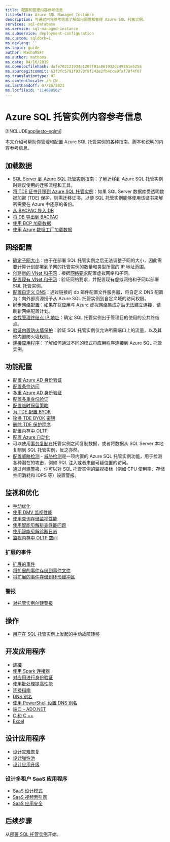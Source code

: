 ```yaml
---
title: 配置和管理内容参考信息
titleSuffix: Azure SQL Managed Instance
description: 可通过内容参考信息了解如何配置和管理 Azure SQL 托管实例。
services: sql-database
ms.service: sql-managed-instance
ms.subservice: deployment-configuration
ms.custom: sqldbrb=1
ms.devlang: ''
ms.topic: guide
author: MashaMSFT
ms.author: mathoma
ms.date: 04/16/2019
ms.openlocfilehash: dafe702121934a1267f01a861932dc49361e5258
ms.sourcegitcommit: 63f3fc5791f9393f8f242e2fb4cce9faf78f4f07
ms.translationtype: HT
ms.contentlocale: zh-CN
ms.lasthandoff: 07/26/2021
ms.locfileid: "114688562"
---
```

# <a name="azure-sql-managed-instance-content-reference"></a>Azure SQL 托管实例内容参考信息
[!INCLUDE[appliesto-sqlmi](../includes/appliesto-sqlmi.md)]

本文介绍可帮助你管理和配置 Azure SQL 托管实例的各种指南、脚本和说明的内容参考信息。

## <a name="load-data"></a>加载数据

- [SQL Server 到 Azure SQL 托管实例指南](../migration-guides/managed-instance/sql-server-to-managed-instance-guide.md)：了解迁移到 Azure SQL 托管实例时建议使用的迁移流程和工具。
- [将 TDE 证书迁移到 Azure SQL 托管实例](tde-certificate-migrate.md)：如果 SQL Server 数据库受透明数据加密 (TDE) 保护，则需迁移证书，以便 SQL 托管实例能够使用该证书来解密需要在 Azure 中还原的备份。
- [从 BACPAC 导入 DB](../database/database-import.md)
- [将 DB 导出到 BACPAC](../database/database-export.md)
- [使用 BCP 加载数据](../load-from-csv-with-bcp.md)
- [使用 Azure 数据工厂加载数据](../../data-factory/connector-azure-sql-database.md?toc=/azure/sql-database/toc.json)

## <a name="network-configuration"></a>网络配置

- [确定子网大小](vnet-subnet-determine-size.md)：由于在部署 SQL 托管实例之后无法调整子网的大小，因此需要计算计划部署到子网的托管实例的数量和类型所需的 IP 地址范围。 
- [创建新的 VNet 和子网](virtual-network-subnet-create-arm-template.md)：根据[网络要求](connectivity-architecture-overview.md#network-requirements)配置虚拟网络和子网。 
- [配置现有 VNet 和子网](vnet-existing-add-subnet.md)：验证网络要求，并配置现有虚拟网络和子网以部署 SQL 托管实例。 
- [配置自定义 DNS](custom-dns-configure.md)：通过链接的 db 邮件配置文件服务器，将自定义 DNS 配置为：向外部资源授予从 Azure SQL 托管实例到自定义域的访问权限。 
- [同步网络配置](azure-app-sync-network-configuration.md)：如果在[将应用与 Azure 虚拟网络集成](../../app-service/web-sites-integrate-with-vnet.md)之后无法建立连接，请刷新网络配置计划。
- [查找管理终结点 IP 地址](management-endpoint-find-ip-address.md)：确定 SQL 托管实例出于管理目的使用的公共终结点。 
- [验证内置防火墙保护](management-endpoint-verify-built-in-firewall.md)：验证 SQL 托管实例仅允许所需端口上的流量，以及其他内置防火墙规则。 
- [连接应用程序](connect-application-instance.md)：了解如何通过不同的模式将应用程序连接到 Azure SQL 托管实例。

## <a name="feature-configuration"></a>功能配置

- [配置 Azure AD 身份验证](../database/authentication-aad-configure.md)
- [配置条件访问](../database/conditional-access-configure.md)
- [多重 Azure AD 身份验证](../database/authentication-mfa-ssms-overview.md)
- [配置多重身份验证](../database/authentication-mfa-ssms-configure.md)
- [配置临时保留策略](../database/temporal-tables-retention-policy.md)
- [为 TDE 配置 BYOK](../database/transparent-data-encryption-byok-configure.md)
- [轮换 TDE BYOK 密钥](../database/transparent-data-encryption-byok-key-rotation.md)
- [删除 TDE 保护程序](../database/transparent-data-encryption-byok-remove-tde-protector.md)
- [配置内存中 OLTP](../in-memory-oltp-configure.md)
- [配置 Azure 自动化](../database/automation-manage.md)
- 可以使用[事务复制](replication-between-two-instances-configure-tutorial.md)在托管实例之间复制数据，或者将数据从 SQL Server 本地复制到 SQL 托管实例，反之亦然。
- [配置威胁检测](threat-detection-configure.md) - [威胁检测](../database/threat-detection-overview.md)是一项内置的 Azure SQL 托管实例功能，用于检测各种潜在的攻击，例如 SQL 注入或者来自可疑位置的访问。 
- 通过[创建警报](alerts-create.md)，你可以对 SQL 托管实例的监视指标（例如 CPU 使用率、存储空间消耗和 IOPS 等）设置警报。 

## <a name="monitoring-and-tuning"></a>监视和优化

- [手动优化](../database/performance-guidance.md)
- [使用 DMV 监视性能](../database/monitoring-with-dmvs.md)
- [使用查询存储监视性能](/sql/relational-databases/performance/best-practice-with-the-query-store#Insight)
- [使用智能见解排查性能问题](../database/intelligent-insights-troubleshoot-performance.md)
- [使用智能见解诊断日志](../database/intelligent-insights-use-diagnostics-log.md)
- [监视内存中 OLTP 空间](../in-memory-oltp-monitor-space.md)

### <a name="extended-events"></a>扩展的事件

- [扩展的事件](../database/xevent-db-diff-from-svr.md)
- [将扩展的事件存储到事件文件](../database/xevent-code-event-file.md)
- [将扩展的事件存储到环形缓冲区](../database/xevent-code-ring-buffer.md)

### <a name="alerting"></a>警报

- [对托管实例创建警报](alerts-create.md)

## <a name="operations"></a>操作

- [用户在 SQL 托管实例上发起的手动故障转移](user-initiated-failover.md)

## <a name="develop-applications"></a>开发应用程序

- [连接](../database/connect-query-content-reference-guide.md#libraries)
- [使用 Spark 连接器](../../cosmos-db/create-sql-api-spark.md)
- [对应用进行身份验证](../database/application-authentication-get-client-id-keys.md)
- [使用批处理提高性能](../performance-improve-use-batching.md)
- [连接指南](../database/troubleshoot-common-connectivity-issues.md)
- [DNS 别名](../database/dns-alias-overview.md)
- [使用 PowerShell 设置 DNS 别名](../database/dns-alias-powershell-create.md)
- [端口 - ADO.NET](../database/adonet-v12-develop-direct-route-ports.md)
- [C 和 C ++](../database/develop-cplusplus-simple.md)
- [Excel](../database/connect-excel.md)

## <a name="design-applications"></a>设计应用程序

- [设计灾难恢复](../database/designing-cloud-solutions-for-disaster-recovery.md)
- [设计弹性池](../database/disaster-recovery-strategies-for-applications-with-elastic-pool.md)
- [设计应用升级](../database/manage-application-rolling-upgrade.md)

### <a name="design-multi-tenant-saas-applications"></a>设计多租户 SaaS 应用程序

- [SaaS 设计模式](../database/saas-tenancy-app-design-patterns.md)
- [SaaS 视频索引器](../database/saas-tenancy-video-index-wingtip-brk3120-20171011.md)
- [SaaS 应用安全](../database/saas-tenancy-elastic-tools-multi-tenant-row-level-security.md)

## <a name="next-steps"></a>后续步骤

从[部署 SQL 托管实例](instance-create-quickstart.md)开始。